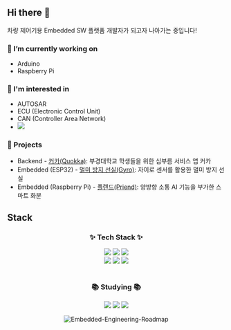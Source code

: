 ## Hi there 👋
차량 제어기용 Embedded SW 플랫폼 개발자가 되고자 나아가는 중입니다!

### 🔭 I’m currently working on
- Arduino
- Raspberry Pi

### 🤔 I'm interested in
- AUTOSAR
- ECU (Electronic Control Unit)
- CAN (Controller Area Network)
- [<img src="https://img.shields.io/badge/f1-E10600?style=for-the-badge&logo=f1&logoColor=white">](https://www.formula1.com/en/racing/2025)

### 📌 Projects
- Backend - [커카(Quokka)](https://github.com/pknu-wap/Quokka): 부경대학교 학생들을 위한 심부름 서비스 앱 커카
- Embedded (ESP32) - [멀미 방지 선실(Gyro)](https://github.com/wkdghdwns199/gyroscope-boat-room): 자이로 센서를 활용한 멀미 방지 선실
- Embedded (Raspberry Pi) - [플랜드(Priend)](https://github.com/pknu-wap/PRIEND_Embedded): 양방향 소통 AI 기능을 부가한 스마트 화분

## Stack
<h3 align="center">✨ Tech Stack ✨</h3>
<div align=center>
  <img src="https://img.shields.io/badge/c-A8B9CC?style=for-the-badge&logo=C&logoColor=white">
  <img src="https://img.shields.io/badge/java-007396?style=for-the-badge&logo=java&logoColor=white">
  <img src="https://img.shields.io/badge/python-3776AB?style=for-the-badge&logo=python&logoColor=white">
  <br>

<div align=center>
  <img src="https://img.shields.io/badge/arduino-00878F?style=for-the-badge&logo=arduino&logoColor=white">
  <img src="https://img.shields.io/badge/espressif-E7352C?style=for-the-badge&logo=espressif&logoColor=white">
  <img src="https://img.shields.io/badge/raspberry pi-A22846?style=for-the-badge&logo=raspberrypi&logoColor=white">
  </div>
  
<br>

<h3 align="center">📚 Studying 📚</h3>
<div align="center">
  <img src="https://img.shields.io/badge/arm keil-394049?style=for-the-badge&logo=armkeil&logoColor=white">
  <img src="https://img.shields.io/badge/C++-00599C?style=for-the-badge&logo=cplusplus&logoColor=white">
  <img src="https://img.shields.io/badge/linux-FCC624?style=for-the-badge&logo=linux&logoColor=white">
</div>

![Embedded-Engineering-Roadmap](https://github.com/user-attachments/assets/261bfad3-cf48-4c78-aa46-f2e8bd3aef23)

